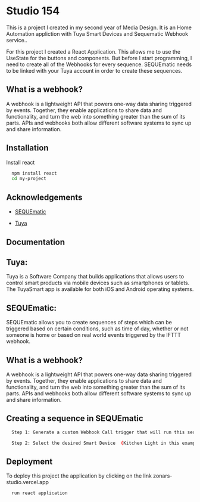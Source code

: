 
# Studio 154

This is a project I created in my second year of Media Design. It is an
Home Automation appliction with Tuya Smart Devices and Sequematic Webhook service..

For this project I created a React Application. This allows me to use the UseState for the buttons and components. But before I start programming, I need to create all of the Webhooks for every sequence. SEQUEmatic needs to be linked with your Tuya account in order to create these sequences. 
 
## What is a webhook?

A webhook is a lightweight API that powers one-way data sharing triggered by events. Together, they enable applications to share data and functionality, and turn the web into something greater than the sum of its parts. APIs and webhooks both allow different software systems to sync up and share information.





## Installation

Install react

```bash
  npm install react
  cd my-project
```
    
## Acknowledgements

 - [SEQUEmatic](https://sequematic.com/)

  - [Tuya](https:/tuya.com/)
 

## Documentation

## Tuya:

Tuya is a Software Company that builds applications that allows users to control smart products via mobile devices such as smartphones or tablets. The TuyaSmart app is available for both iOS and Android operating systems.

## SEQUEmatic:

SEQUEmatic allows you to create sequences of steps which can be triggered based on certain conditions, such as time of day, whether or not someone is home or based on real world events triggered by the IFTTT webhook.


## What is a webhook?

A webhook is a lightweight API that powers one-way data sharing triggered by events. Together, they enable applications to share data and functionality, and turn the web into something greater than the sum of its parts. APIs and webhooks both allow different software systems to sync up and share information.




## Creating a sequence in SEQUEmatic

```bash
  Step 1: Generate a custom Webhook Call trigger that will run this sequence as soon as the webhook is called.
```

```bash
  Step 2: Select the desired Smart Device  (Kitchen Light in this example)
```

## Deployment

To deploy this project the application by clicking on the link
zonars-studio.vercel.app

```bash
  run react application
```


